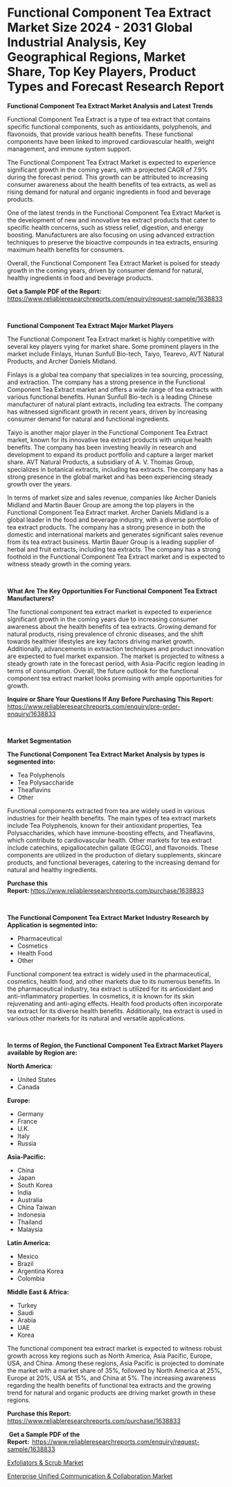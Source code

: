 <p><h1>Functional Component Tea Extract Market Size 2024 - 2031 Global Industrial Analysis, Key Geographical Regions, Market Share, Top Key Players, Product Types and Forecast Research Report</h1></p><p><strong>Functional Component Tea Extract Market Analysis and Latest Trends</strong></p>
<p><p>Functional Component Tea Extract is a type of tea extract that contains specific functional components, such as antioxidants, polyphenols, and flavonoids, that provide various health benefits. These functional components have been linked to improved cardiovascular health, weight management, and immune system support.</p><p>The Functional Component Tea Extract Market is expected to experience significant growth in the coming years, with a projected CAGR of 7.9% during the forecast period. This growth can be attributed to increasing consumer awareness about the health benefits of tea extracts, as well as rising demand for natural and organic ingredients in food and beverage products.</p><p>One of the latest trends in the Functional Component Tea Extract Market is the development of new and innovative tea extract products that cater to specific health concerns, such as stress relief, digestion, and energy boosting. Manufacturers are also focusing on using advanced extraction techniques to preserve the bioactive compounds in tea extracts, ensuring maximum health benefits for consumers.</p><p>Overall, the Functional Component Tea Extract Market is poised for steady growth in the coming years, driven by consumer demand for natural, healthy ingredients in food and beverage products.</p></p>
<p><strong>Get a Sample PDF of the Report:&nbsp;</strong> <a href="https://www.reliableresearchreports.com/enquiry/request-sample/1638833">https://www.reliableresearchreports.com/enquiry/request-sample/1638833</a></p>
<p>&nbsp;</p>
<p><strong>Functional Component Tea Extract Major Market Players</strong></p>
<p><p>The Functional Component Tea Extract market is highly competitive with several key players vying for market share. Some prominent players in the market include Finlays, Hunan Sunfull Bio-tech, Taiyo, Tearevo, AVT Natural Products, and Archer Daniels Midland.</p><p>Finlays is a global tea company that specializes in tea sourcing, processing, and extraction. The company has a strong presence in the Functional Component Tea Extract market and offers a wide range of tea extracts with various functional benefits. Hunan Sunfull Bio-tech is a leading Chinese manufacturer of natural plant extracts, including tea extracts. The company has witnessed significant growth in recent years, driven by increasing consumer demand for natural and functional ingredients.</p><p>Taiyo is another major player in the Functional Component Tea Extract market, known for its innovative tea extract products with unique health benefits. The company has been investing heavily in research and development to expand its product portfolio and capture a larger market share. AVT Natural Products, a subsidiary of A. V. Thomas Group, specializes in botanical extracts, including tea extracts. The company has a strong presence in the global market and has been experiencing steady growth over the years.</p><p>In terms of market size and sales revenue, companies like Archer Daniels Midland and Martin Bauer Group are among the top players in the Functional Component Tea Extract market. Archer Daniels Midland is a global leader in the food and beverage industry, with a diverse portfolio of tea extract products. The company has a strong presence in both the domestic and international markets and generates significant sales revenue from its tea extract business. Martin Bauer Group is a leading supplier of herbal and fruit extracts, including tea extracts. The company has a strong foothold in the Functional Component Tea Extract market and is expected to witness steady growth in the coming years.</p></p>
<p>&nbsp;</p>
<p><strong>What Are The Key Opportunities For Functional Component Tea Extract Manufacturers?</strong></p>
<p><p>The functional component tea extract market is expected to experience significant growth in the coming years due to increasing consumer awareness about the health benefits of tea extracts. Growing demand for natural products, rising prevalence of chronic diseases, and the shift towards healthier lifestyles are key factors driving market growth. Additionally, advancements in extraction techniques and product innovation are expected to fuel market expansion. The market is projected to witness a steady growth rate in the forecast period, with Asia-Pacific region leading in terms of consumption. Overall, the future outlook for the functional component tea extract market looks promising with ample opportunities for growth.</p></p>
<p><strong>Inquire or Share Your Questions If Any Before Purchasing This Report:</strong> <a href="https://www.reliableresearchreports.com/enquiry/pre-order-enquiry/1638833">https://www.reliableresearchreports.com/enquiry/pre-order-enquiry/1638833</a></p>
<p>&nbsp;</p>
<p><strong>Market Segmentation</strong></p>
<p><strong>The Functional Component Tea Extract Market Analysis by types is segmented into:</strong></p>
<p><ul><li>Tea Polyphenols</li><li>Tea Polysaccharide</li><li>Theaflavins</li><li>Other</li></ul></p>
<p><p>Functional components extracted from tea are widely used in various industries for their health benefits. The main types of tea extract markets include Tea Polyphenols, known for their antioxidant properties, Tea Polysaccharides, which have immune-boosting effects, and Theaflavins, which contribute to cardiovascular health. Other markets for tea extract include catechins, epigallocatechin gallate (EGCG), and flavonoids. These components are utilized in the production of dietary supplements, skincare products, and functional beverages, catering to the increasing demand for natural and healthy ingredients.</p></p>
<p><strong>Purchase this Report:&nbsp;</strong><a href="https://www.reliableresearchreports.com/purchase/1638833">https://www.reliableresearchreports.com/purchase/1638833</a></p>
<p>&nbsp;</p>
<p><strong>The Functional Component Tea Extract Market Industry Research by Application is segmented into:</strong></p>
<p><ul><li>Pharmaceutical</li><li>Cosmetics</li><li>Health Food</li><li>Other</li></ul></p>
<p><p>Functional component tea extract is widely used in the pharmaceutical, cosmetics, health food, and other markets due to its numerous benefits. In the pharmaceutical industry, tea extract is utilized for its antioxidant and anti-inflammatory properties. In cosmetics, it is known for its skin rejuvenating and anti-aging effects. Health food products often incorporate tea extract for its diverse health benefits. Additionally, tea extract is used in various other markets for its natural and versatile applications.</p></p>
<p>&nbsp;</p>
<p><strong>In terms of Region, the Functional Component Tea Extract Market Players available by Region are:</strong></p>
<p>
    <p> <strong> North America: </strong>
        <ul>
            <li>United States</li>
            <li>Canada</li>
        </ul>
        </p> 
    <p> <strong> Europe: </strong>
        <ul>
            <li>Germany</li>
            <li>France</li>
            <li>U.K.</li>
            <li>Italy</li>
            <li>Russia</li>
        </ul>
        </p> 
    <p> <strong> Asia-Pacific: </strong>
        <ul>
            <li>China</li>
            <li>Japan</li>
            <li>South Korea</li>
            <li>India</li>
            <li>Australia</li>
            <li>China Taiwan</li>
            <li>Indonesia</li>
            <li>Thailand</li>
            <li>Malaysia</li>
        </ul>
        </p> 
    <p> <strong> Latin America: </strong>
        <ul>
            <li>Mexico</li>
            <li>Brazil</li>
            <li>Argentina Korea</li>
            <li>Colombia</li>
        </ul>
        </p> 
    <p> <strong> Middle East & Africa: </strong>
        <ul>
            <li>Turkey</li>
            <li>Saudi</li>
            <li>Arabia</li>
            <li>UAE</li>
            <li>Korea</li>
        </ul>
    </p>
    </p>
<p><p>The functional component tea extract market is expected to witness robust growth across key regions such as North America, Asia Pacific, Europe, USA, and China. Among these regions, Asia Pacific is projected to dominate the market with a market share of 35%, followed by North America at 25%, Europe at 20%, USA at 15%, and China at 5%. The increasing awareness regarding the health benefits of functional tea extracts and the growing trend for natural and organic products are driving market growth in these regions.</p></p>
<p><strong>Purchase this Report: </strong><a href="https://www.reliableresearchreports.com/purchase/1638833">https://www.reliableresearchreports.com/purchase/1638833</a></p>
<p>&nbsp;<strong>Get a Sample PDF of the Report:&nbsp;&nbsp;</strong><a href="https://www.reliableresearchreports.com/enquiry/request-sample/1638833">https://www.reliableresearchreports.com/enquiry/request-sample/1638833</a></p>
<p><strong></strong></p>
<p><p><a href="https://github.com/bracarafogo/Market-Research-Report-List-1/blob/main/exfoliators-scrub-market.md">Exfoliators & Scrub Market</a></p><p><a href="https://github.com/abdelrhmankishk22/Market-Research-Report-List-3/blob/main/enterprise-unified-communication-collaboration-market.md">Enterprise Unified Communication & Collaboration Market</a></p></p>